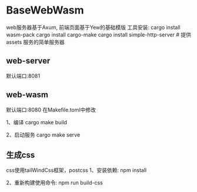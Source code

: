 # BaseWebWasm
web服务器基于Axum, 前端页面基于Yew的基础模版
工具安装:
cargo install wasm-pack
cargo install cargo-make
cargo install simple-http-server # 提供 assets 服务的简单服务器

## web-server
默认端口:8081

## web-wasm
默认端口:8080
在Makefile.toml中修改

1、编译
cargo make build

2、启动服务
cargo make serve

## 生成css
css使用tailWindCss框架，postcss
1、安装依赖:
npm install

2、重新构建使用命令:
npm run build-css